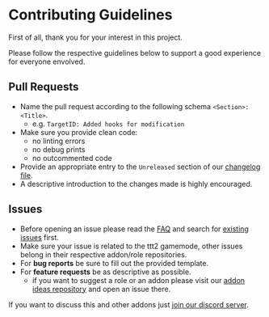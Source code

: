 # Contributing Guidelines

First of all, thank you for your interest in this project.

Please follow the respective guidelines below to support a good experience for everyone envolved.

## Pull Requests

- Name the pull request according to the following schema `<Section>: <Title>`. 
  - e.g. `TargetID: Added hooks for modification`
- Make sure you provide clean code:
  - no linting errors
  - no debug prints
  - no outcommented code
- Provide an appropriate entry to the `Unreleased` section of our [changelog file](CHANGELOG.md).
- A descriptive introduction to the changes made is highly encouraged.

## Issues

- Before opening an issue please read the [FAQ](https://docs.ttt2.neoxult.de/troubleshooting) and search for [existing issues](https://github.com/TTT-2/TTT2/issues?q=is%3Aissue) first.
- Make sure your issue is related to the ttt2 gamemode, other issues belong in their respective addon/role repositories.
- For **bug reports** be sure to fill out the provided template.
- For **feature requests** be as descriptive as possible.
  - if you want to suggest a role or an addon please visit our [addon ideas repository](https://github.com/TTT-2/addon-ideas/issues) and open an issue there.

If you want to discuss this and other addons just [join our discord server](https://discord.gg/9njYXGY).

